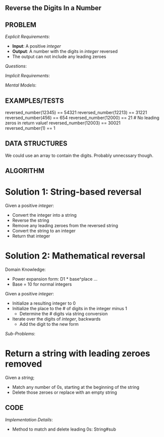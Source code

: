 ## Reverse the Digits In a Number

## PROBLEM

*Explicit Requirements*:
- **Input**: A positive _integer_
- **Output**: A number with the digits in _integer_ reversed
- The output can not include any leading zeroes

*Questions*:


*Implicit Requirements*:


*Mental Models*:


## EXAMPLES/TESTS

reversed_number(12345) == 54321
reversed_number(12213) == 31221
reversed_number(456) == 654
reversed_number(12000) == 21 # No leading zeros in return value!
reversed_number(12003) == 30021
reversed_number(1) == 1

## DATA STRUCTURES

We could use an array to contain the digits. Probably unnecssary though.

## ALGORITHM

# Solution 1: String-based reversal

Given a positive _integer_:

- Convert the integer into a string
- Reverse the string
- Remove any leading zeroes from the reversed string
- Convert the string to an integer
- Return that integer

# Solution 2: Mathematical reversal

Domain Knowledge:
- Power expansion form: D1 * base^place ...
- Base = 10 for normal integers

Given a positive _integer_:
- Initialize a resulting integer to 0
- Initialize the place to the # of digits in the integer minus 1
  - Determine the # digits via string conversion
- Iterate over the digits of _integer_, backwards
  - Add the digit to the new form

*Sub-Problems*:

# Return a string with leading zeroes removed

Given a _string_;
- Match any number of 0s, starting at the beginning of the string
- Delete those zeroes or replace with an empty string

## CODE

*Implementation Details*:
- Method to match and delete leading 0s: String#sub 